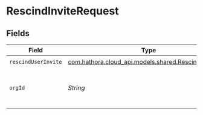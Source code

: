 # RescindInviteRequest


## Fields

| Field                                                                                             | Type                                                                                              | Required                                                                                          | Description                                                                                       | Example                                                                                           |
| ------------------------------------------------------------------------------------------------- | ------------------------------------------------------------------------------------------------- | ------------------------------------------------------------------------------------------------- | ------------------------------------------------------------------------------------------------- | ------------------------------------------------------------------------------------------------- |
| `rescindUserInvite`                                                                               | [com.hathora.cloud_api.models.shared.RescindUserInvite](../../models/shared/RescindUserInvite.md) | :heavy_check_mark:                                                                                | N/A                                                                                               |                                                                                                   |
| `orgId`                                                                                           | *String*                                                                                          | :heavy_check_mark:                                                                                | N/A                                                                                               | org-6f706e83-0ec1-437a-9a46-7d4281eb2f39                                                          |
